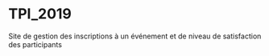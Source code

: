 # TPI_2019
Site de gestion des inscriptions à un événement et de niveau de satisfaction des participants
